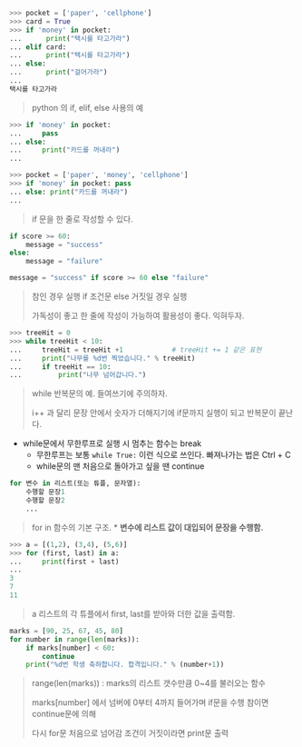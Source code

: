 ```python
>>> pocket = ['paper', 'cellphone']
>>> card = True
>>> if 'money' in pocket:
...      print("택시를 타고가라")
... elif card: 
...      print("택시를 타고가라")
... else:
...      print("걸어가라")
...
택시를 타고가라
```

> python 의 if, elif, else 사용의 예

````python
>>> if 'money' in pocket:
...     pass 
... else:
...     print("카드를 꺼내라")
...
````

```python
>>> pocket = ['paper', 'money', 'cellphone']
>>> if 'money' in pocket: pass
... else: print("카드를 꺼내라")
...
```

> if 문을 한 줄로 작성할 수 있다.

```python
if score >= 60:
    message = "success"
else:
    message = "failure"
```

```python
message = "success" if score >= 60 else "failure"
```

> 참인 경우 실행 if 조건문 else 거짓일 경우 실행
>
> 가독성이 좋고 한 줄에 작성이 가능하여 활용성이 좋다. 익혀두자.

```python
>>> treeHit = 0
>>> while treeHit < 10:
...     treeHit = treeHit +1			# treeHit += 1 같은 표현
...     print("나무를 %d번 찍었습니다." % treeHit)
...     if treeHit == 10:
...         print("나무 넘어갑니다.")
```

> while 반복문의 예. 들여쓰기에 주의하자.
>
>  i++ 과 달리 문장 안에서 숫자가 더해지기에 if문까지 실행이 되고 반복문이 끝난다.

- while문에서 무한루프로 실행 시 멈추는 함수는 break
  - 무한루프는 보통 `while True:` 이런 식으로 쓰인다. 빠져나가는 법은 Ctrl + C
  - while문의 맨 처음으로 돌아가고 싶을 땐 continue

```python
for 변수 in 리스트(또는 튜플, 문자열):
    수행할 문장1
    수행할 문장2
    ...
```

> for in 함수의 기본 구조. * **변수에 리스트 값이 대입되어 문장을 수행함.**

```python
>>> a = [(1,2), (3,4), (5,6)]
>>> for (first, last) in a:
...     print(first + last)
...
3
7
11
```

> a 리스트의 각 튜플에서 first, last를 받아와 더한 값을 출력함.

```python
marks = [90, 25, 67, 45, 80]
for number in range(len(marks)):
    if marks[number] < 60: 
        continue
    print("%d번 학생 축하합니다. 합격입니다." % (number+1))
```

> range(len(marks)) : marks의 리스트 갯수만큼 0~4를 불러오는 함수
>
> marks[number] 에서 넘버에 0부터 4까지 들어가며 if문을 수행 참이면 continue문에 의해
>
> 다시 for문 처음으로 넘어감 조건이 거짓이라면 print문 출력

